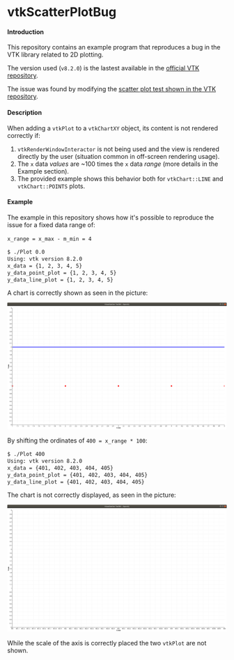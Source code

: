 # vtkScatterPlotBug

#### Introduction

This repository contains an example program that reproduces a bug in the VTK library related to 2D plotting.

The version used (`v8.2.0`) is the lastest available in the [official VTK repository](`https://gitlab.kitware.com/vtk/vtk`).

The issue was found by modifying the [scatter plot test shown in the VTK repository](https://gitlab.kitware.com/vtk/vtk/blob/master/Charts/Core/Testing/Cxx/TestScatterPlot.cxx).

#### Description

When adding a `vtkPlot` to a `vtkChartXY` object, its content is not rendered correctly if:

1. `vtkRenderWindowInteractor` is not being used and the view is rendered directly by the user (situation common in off-screen rendering usage).
2. The `x` data _values_ are ~100 times the `x` data _range_ (more details in the Example section).
3. The provided example shows this behavior both for `vtkChart::LINE` and `vtkChart::POINTS` plots.

#### Example

The example in this repository shows how it's possible to reproduce the issue for a fixed data range of:

`x_range = x_max - m_min = 4`

```
$ ./Plot 0.0
Using: vtk version 8.2.0
x_data = {1, 2, 3, 4, 5} 
y_data_point_plot = {1, 2, 3, 4, 5} 
y_data_line_plot = {1, 2, 3, 4, 5}
```

A chart is correctly shown as seen in the picture:

![Correct chart](https://github.com/marcoreato/vtkScatterPlotBug/blob/master/correct_plot.jpeg)

By shifting the ordinates of `400 = x_range * 100`:

```
$ ./Plot 400
Using: vtk version 8.2.0
x_data = {401, 402, 403, 404, 405} 
y_data_point_plot = {401, 402, 403, 404, 405} 
y_data_line_plot = {401, 402, 403, 404, 405}
```

The chart is not correctly displayed, as seen in the picture: 

![Wrong chart](https://github.com/marcoreato/vtkScatterPlotBug/blob/master/empty_plot.jpeg)

While the scale of the axis is correctly placed the two `vtkPlot` are not shown.
